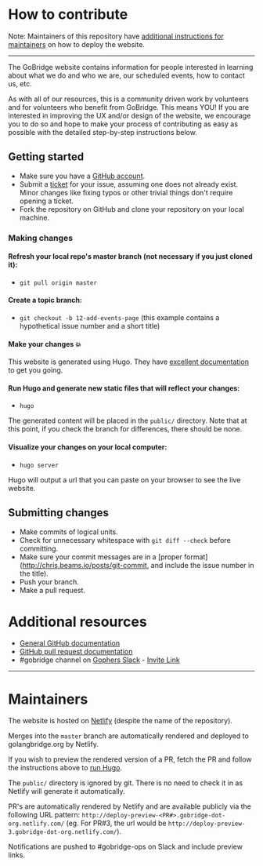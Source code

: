 # How to contribute

Note: Maintainers of this repository have [additional instructions for maintainers](#maintainers) on how to deploy the website.

----------
The GoBridge website contains information for people interested in learning about what we do and who we are, our scheduled events, how to contact us, etc.

As with all of our resources, this is a community driven work by volunteers and for volunteers who benefit from GoBridge. This means YOU! If you are interested in improving the UX and/or design of the website, we encourage you to do so and hope to make your process of contributing as easy as possible with the detailed step-by-step instructions below.

## Getting started

* Make sure you have a [GitHub account](https://github.com/signup/free).
* Submit a [ticket](https://github.com/gobridge/gobridge.github.io/issues) for your issue, assuming one does not already exist. Minor changes like fixing typos or other trivial things don't require opening a ticket.
* Fork the repository on GitHub and clone your repository on your local machine.

### Making changes

#### Refresh your local repo's master branch (not necessary if you just cloned it):

* ```git pull origin master```

#### Create a topic branch:

* ```git checkout -b 12-add-events-page``` (this example contains a hypothetical issue number and a short title)

#### Make your changes :boom:

This website is generated using Hugo. They have [excellent documentation](https://gohugo.io/overview/introduction/) to get you going.

####  <a name="runhugo"></a> Run Hugo and generate new static files that will reflect your changes:
* ```hugo ```

The generated content will be placed in the `public/` directory. Note that at this point, if you check the branch for differences, there should be none.

#### Visualize your changes on your local computer:
* ```hugo server```

Hugo will output a url that you can paste on your browser to see the live website.

## Submitting changes

* Make commits of logical units.
* Check for unnecessary whitespace with `git diff --check` before committing.
* Make sure your commit messages are in a [proper format](http://chris.beams.io/posts/git-commit, and include the issue number in the title).
* Push your branch.
* Make a pull request.

# Additional resources

* [General GitHub documentation](http://help.github.com/)
* [GitHub pull request documentation](http://help.github.com/send-pull-requests/)
* #gobridge channel on [Gophers Slack](https://gophers.slack.com/messages/gobridge) - [Invite Link](https://gophersinvite.herokuapp.com/)

---

# Maintainers

The website is hosted on [Netlify](https://app.netlify.com/sites/gobridge-dot-org) (despite the name of the repository).

Merges into the `master` branch are automatically rendered and deployed to golangbridge.org by Netlify.

If you wish to preview the rendered version of a PR, fetch the PR and follow the instructions above to [run Hugo](#runhugo).

The `public/` directory is ignored by git. There is no need to check it in as Netlify will generate it automatically.

PR's are automatically rendered by Netlify and are available publicly via the following URL pattern: `http://deploy-preview-<PR#>.gobridge-dot-org.netlify.com/` (eg. For PR#3, the url would be `http://deploy-preview-3.gobridge-dot-org.netlify.com/`).

Notifications are pushed to #gobridge-ops on Slack and include preview links.

